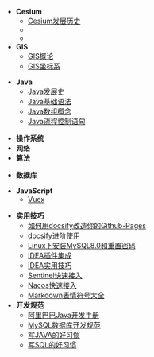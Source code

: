 <!-- - [:octocat: 首页](/README) -->

- **Cesium**
    - [Cesium发展历史](/Cesium/cesium发展历史.md)
    - []()
    - []()
- **GIS**
    - [GIS概论](/GIS/GIS概论.md)
    - [GIS坐标系](/GIS/GIS坐标系.md)

<!-- - :memo: 目录 -->
- **Java**
    - [Java发展史](/Java/Java发展史.md)
    - [Java基础语法](/Java/Java基础语法.md)
    - [Java数组概念](/Java/Java数组概念.md)
    - [Java流程控制语句](/Java/Java流程控制语句.md)

[comment]: <> (    - [RedisTemplate使用不当导致的线上事故]&#40;/Java/Spring/RedisTemplate使用不当导致的线上事故.md&#41;)

[comment]: <> (    - [SpringBoot Starter开发利器：mica-auto]&#40;/Java/SpringBoot/mica-auto.md&#41;)

[comment]: <> (    - [SpringBoot接入SkyWalking分布式链路追踪]&#40;/Java/SpringBoot/SpringBoot接入SkyWalking分布式链路追踪.md&#41;)

[comment]: <> (    - [SpringBoot统一接口返回和全局异常处理]&#40;/Java/SpringBoot/SpringBoot统一接口返回和全局异常处理.md&#41;)

[comment]: <> (    - [还在重复造轮子？hutool一键搞定]&#40;/Java/还在重复造轮子？hutool一键搞定.md&#41;)

[comment]: <> (    - [Java如何实现DistinctBy？]&#40;/Java/Java如何实现DistinctBy.md&#41;)

[comment]: <> (    - [一文看懂死锁]&#40;/Java/一文看懂死锁.md&#41;)
- **操作系统**
- **网络**
- **算法**

[comment]: <> (    - [以五子棋为例硬撸稀疏数组]&#40;/Algorithm/以五子棋为例硬撸稀疏数组.md&#41;)

[comment]: <> (    - [撸一撸限流算法]&#40;/Algorithm/撸一撸限流算法.md&#41;)
- **数据库**

[comment]: <> (    - [MySQL查看数据库容量]&#40;/Database/MySQL查看数据库容量.md&#41;)
- **JavaScript**
    - [Vuex](/JS/vue/Vuex.md)

[comment]: <> (    - [UML统一建模语言]&#40;/UML/UML统一建模语言.md&#41;)

[comment]: <> (    - [UML类图]&#40;/UML/UML类图.md&#41;)

[comment]: <> (    - [程序员画图神器-PlantUml]&#40;/UML/程序员画图神器-PlantUml.md&#41;)

[comment]: <> (    - [系统架构设计核心要素（脑图版）]&#40;/UML/系统架构设计核心要素（脑图版）.md&#41;)

[comment]: <> (- **架构设计**)

[comment]: <> (    - **凤凰架构读书笔记**)

[comment]: <> (        - [架构演进]&#40;/Architecture/Phoenix/凤凰架构读书笔记-架构演进.md&#41;)

[comment]: <> (        - [演示工程]&#40;/Architecture/Phoenix/凤凰架构读书笔记-演示工程.md&#41;)

[comment]: <> (        - [远程服务]&#40;/Architecture/Phoenix/凤凰架构读书笔记-远程服务.md&#41;)

[comment]: <> (        - [事务处理]&#40;/Architecture/Phoenix/凤凰架构读书笔记-事务处理.md&#41;)

[comment]: <> (    - [系统架构设计核心要素（大纲版）]&#40;/Architecture/系统架构设计核心要素（大纲版）.md&#41;)

[comment]: <> (    - [服务限流的思路]&#40;/Architecture/服务限流的思路.md&#41;)

[comment]: <> (    - [服务降级的思路]&#40;/Architecture/服务降级的思路.md&#41;)

[comment]: <> (    - [构建高性能Web站点]&#40;/Architecture/构建高性能Web站点.md&#41;)

[comment]: <> (    - [SpringCloud整体架构]&#40;/Architecture/SpringCloud/SpringCloud整体架构.md&#41;)

[comment]: <> (    - [DDD系列第一讲：Domain Primitive]&#40;/Architecture/DDD/DDD系列第一讲：Domain-Primitive.md&#41;)

[comment]: <> (    - [DDD系列第二讲：应用架构]&#40;/Architecture/DDD/DDD系列第二讲：应用架构.md&#41;)

[comment]: <> (    - [DDD系列第三讲：Repository模式]&#40;/Architecture/DDD/DDD系列第三讲：Repository模式.md&#41;)

[comment]: <> (    - [DDD系列第四讲：领域层设计规范]&#40;/Architecture/DDD/DDD系列第四讲：领域层设计规范.md&#41;)

[comment]: <> (    - [DDD系列第五讲：聊聊如何避免写流水账代码]&#40;/Architecture/DDD/DDD系列第五讲：聊聊如何避免写流水账代码.md&#41;)

[comment]: <> (- **设计模式**)

[comment]: <> (    - [七大设计原则]&#40;/DesignPattern/七大设计原则.md&#41;)

[comment]: <> (    - [23种设计模式]&#40;/DesignPattern/23种设计模式.md&#41;)

[comment]: <> (    - [状态模式之订单实战]&#40;/DesignPattern/状态模式之订单实战.md&#41;)
- **实用技巧**
    - [如何用docsify改造你的Github-Pages](/Skill/如何用docsify改造你的Github-Pages.md)
    - [docsify进阶使用](/Skill/docsify进阶使用.md)
    - [Linux下安装MySQL8.0和重置密码](/Skill/Linux下安装MySQL8.0和重置密码.md)
    - [IDEA插件集成](/Skill/IDEA插件集成.md)
    - [IDEA实用技巧](/Skill/IDEA实用技巧.md)
    - [Sentinel快速接入](/Skill/Sentinel快速接入.md)
    - [Nacos快速接入](/Skill/Nacos快速接入.md)
    - [Markdown表情符号大全](/Skill/Markdown表情符号大全.md)
- **开发规范**
    - [阿里巴巴Java开发手册](/Specification/阿里巴巴Java开发手册.md)
    - [MySQL数据库开发规范](/Specification/MySQL数据库开发规范.md)
    - [写JAVA的好习惯](/Specification/写JAVA的好习惯.md)
    - [写SQL的好习惯](/Specification/写SQL的好习惯.md)

[comment]: <> (- **中间件**)

[comment]: <> (    - [如何用RabbitMQ批处理能力优化服务]&#40;/Middleware/MQ/如何用RabbitMQ批处理能力优化服务.md&#41;)

[comment]: <> (    - [Redis事务]&#40;/Middleware/Redis/Redis事务.md&#41;)

[comment]: <> (    - [Redis持久化]&#40;/Middleware/Redis/Redis持久化.md&#41;)

[comment]: <> (    - [Redis分布式锁]&#40;/Middleware/Redis/Redis分布式锁.md&#41;)

[comment]: <> (    - [Redis的典型应用场景]&#40;/Middleware/Redis/Redis的应用场景.md&#41;)

[comment]: <> (    - [Redis热key的发现与解决]&#40;/Middleware/Redis/Redis热key的发现与解决.md&#41;)

[comment]: <> (    - [Redis内存淘汰策略和过期键清除策略]&#40;/Middleware/Redis/Redis内存淘汰策略和过期键清除策略.md&#41;)

[comment]: <> (    - [Redisson分布式锁的AOP实现]&#40;/Middleware/Redis/Redisson分布式锁的AOP实现.md&#41;)